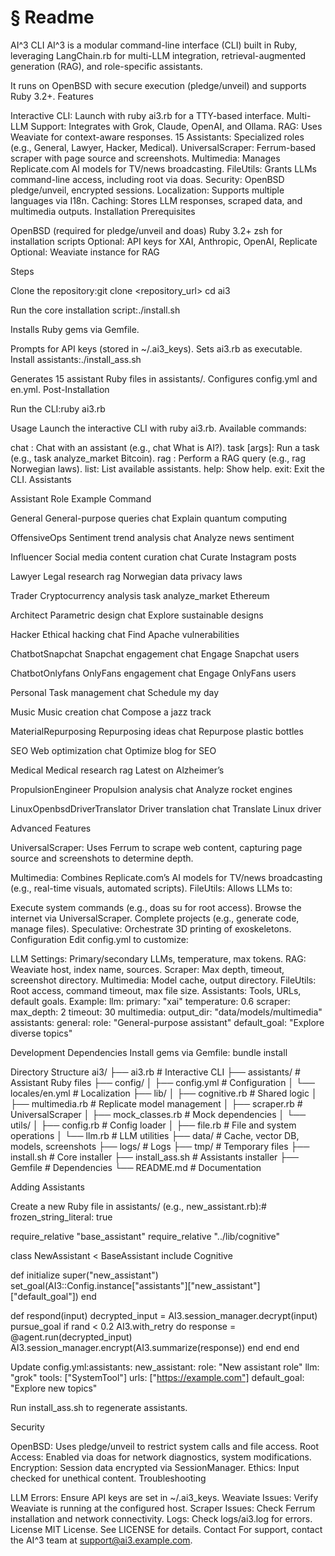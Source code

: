# § Readme

AI^3 CLI
AI^3 is a modular command-line interface (CLI) built in Ruby, leveraging LangChain.rb for multi-LLM integration, retrieval-augmented generation (RAG), and role-specific assistants.
<!-- TODO: Break into shorter sentences (26 words > 15) --> It runs on OpenBSD with secure execution (pledge/unveil) and supports Ruby 3.2+. Features

Interactive CLI: Launch with ruby ai3.rb for a TTY-based interface. Multi-LLM Support: Integrates with Grok, Claude, OpenAI, and Ollama. RAG: Uses Weaviate for context-aware responses. 15 Assistants: Specialized roles (e.g., General, Lawyer, Hacker, Medical). UniversalScraper: Ferrum-based scraper with page source and screenshots. Multimedia: Manages Replicate.com AI models for TV/news broadcasting. FileUtils: Grants LLMs command-line access, including root via doas. Security: OpenBSD pledge/unveil, encrypted sessions. Localization: Supports multiple languages via I18n. Caching: Stores LLM responses, scraped data, and multimedia outputs. Installation
Prerequisites

OpenBSD (required for pledge/unveil and doas)
Ruby 3.2+
zsh for installation scripts
Optional: API keys for XAI, Anthropic, OpenAI, Replicate
Optional: Weaviate instance for RAG

Steps

Clone the repository:git clone <repository_url>
cd ai3


Run the core installation script:./install.sh


Installs Ruby gems via Gemfile.
<!-- TODO: Break into shorter sentences (45 words > 15) --> Prompts for API keys (stored in ~/.ai3_keys). Sets ai3.rb as executable. Install assistants:./install_ass.sh


Generates 15 assistant Ruby files in assistants/. Configures config.yml and en.yml. Post-Installation

Run the CLI:ruby ai3.rb



Usage
Launch the interactive CLI with ruby ai3.rb. Available commands:

chat <query>: Chat with an assistant (e.g., chat What is AI?). task <name> [args]: Run a task (e.g., task analyze_market Bitcoin). rag <query>: Perform a RAG query (e.g., rag Norwegian laws). list: List available assistants. help: Show help. exit: Exit the CLI. Assistants



Assistant
Role
Example Command



General
General-purpose queries
chat Explain quantum computing


OffensiveOps
Sentiment trend analysis
chat Analyze news sentiment


Influencer
Social media content curation
chat Curate Instagram posts


Lawyer
Legal research
rag Norwegian data privacy laws


Trader
Cryptocurrency analysis
task analyze_market Ethereum


Architect
Parametric design
chat Explore sustainable designs


Hacker
Ethical hacking
chat Find Apache vulnerabilities


ChatbotSnapchat
Snapchat engagement
chat Engage Snapchat users


ChatbotOnlyfans
OnlyFans engagement
chat Engage OnlyFans users


Personal
Task management
chat Schedule my day


Music
Music creation
chat Compose a jazz track


MaterialRepurposing
Repurposing ideas
chat Repurpose plastic bottles


SEO
Web optimization
chat Optimize blog for SEO


Medical
Medical research
rag Latest on Alzheimer’s


PropulsionEngineer
Propulsion analysis
chat Analyze rocket engines


LinuxOpenbsdDriverTranslator
Driver translation
chat Translate Linux driver


Advanced Features

UniversalScraper: Uses Ferrum to scrape web content, capturing page source and screenshots to determine depth.
<!-- TODO: Break into shorter sentences (139 words > 15) --> Multimedia: Combines Replicate.com’s AI models for TV/news broadcasting (e.g., real-time visuals, automated scripts). FileUtils: Allows LLMs to:
Execute system commands (e.g., doas su for root access). Browse the internet via UniversalScraper. Complete projects (e.g., generate code, manage files). Speculative: Orchestrate 3D printing of exoskeletons. Configuration
Edit config.yml to customize:

LLM Settings: Primary/secondary LLMs, temperature, max tokens. RAG: Weaviate host, index name, sources. Scraper: Max depth, timeout, screenshot directory. Multimedia: Model cache, output directory. FileUtils: Root access, command timeout, max file size. Assistants: Tools, URLs, default goals. Example:
llm:
  primary: "xai"
  temperature: 0.6
scraper:
  max_depth: 2
  timeout: 30
multimedia:
  output_dir: "data/models/multimedia"
assistants:
  general:
    role: "General-purpose assistant"
    default_goal: "Explore diverse topics"

Development
Dependencies
Install gems via Gemfile:
bundle install

Directory Structure
ai3/
├── ai3.rb                # Interactive CLI
├── assistants/           # Assistant Ruby files
├── config/
│   ├── config.yml        # Configuration
│   └── locales/en.yml    # Localization
├── lib/
│   ├── cognitive.rb      # Shared logic
│   ├── multimedia.rb     # Replicate model management
│   ├── scraper.rb        # UniversalScraper
│   ├── mock_classes.rb   # Mock dependencies
│   └── utils/
│       ├── config.rb     # Config loader
│       ├── file.rb       # File and system operations
│       └── llm.rb        # LLM utilities
├── data/                 # Cache, vector DB, models, screenshots
├── logs/                 # Logs
├── tmp/                  # Temporary files
├── install.sh            # Core installer
├── install_ass.sh        # Assistants installer
├── Gemfile               # Dependencies
└── README.md             # Documentation

Adding Assistants

Create a new Ruby file in assistants/ (e.g., new_assistant.rb):# frozen_string_literal: true

require_relative "base_assistant"
require_relative "../lib/cognitive"

class NewAssistant < BaseAssistant
  include Cognitive

  def initialize
    super("new_assistant")
    set_goal(AI3::Config.instance["assistants"]["new_assistant"]["default_goal"])
  end

  def respond(input)
    decrypted_input = AI3.session_manager.decrypt(input)
    pursue_goal if rand < 0.2
    AI3.with_retry do
      response = @agent.run(decrypted_input)
      AI3.session_manager.encrypt(AI3.summarize(response))
    end
  end
end


Update config.yml:assistants:
  new_assistant:
    role: "New assistant role"
    llm: "grok"
    tools: ["SystemTool"]
    urls: ["https://example.com"]
    default_goal: "Explore new topics"


Run install_ass.sh to regenerate assistants.
<!-- TODO: Break into shorter sentences (210 words > 15) --> Security

OpenBSD: Uses pledge/unveil to restrict system calls and file access. Root Access: Enabled via doas for network diagnostics, system modifications. Encryption: Session data encrypted via SessionManager. Ethics: Input checked for unethical content. Troubleshooting

LLM Errors: Ensure API keys are set in ~/.ai3_keys. Weaviate Issues: Verify Weaviate is running at the configured host. Scraper Issues: Check Ferrum installation and network connectivity. Logs: Check logs/ai3.log for errors. License
MIT License. See LICENSE for details. Contact
For support, contact the AI^3 team at support@ai3.example.com.